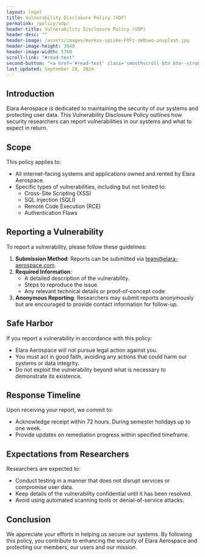 ```yaml
---
layout: legal
title: Vulnerability Disclosure Policy (VDP)
permalink: /policy/vdp/
header-title: Vulnerability Disclosure Policy (VDP)
header-desc: ""
header-image: /assets/images/markus-spiske-FXFz-sW0uwo-unsplash.jpg
header-image-height: 3840
header-image-width: 5760
scroll-link: "#read-text"
second-button: "<a href='#read-text' class='smoothscroll btn btn--stroke'>Learn More</a>"
last_updated: September 28, 2024
---
```


## Introduction
Elara Aerospace is dedicated to maintaining the security of our systems and protecting user data. This Vulnerability Disclosure Policy outlines how security researchers can report vulnerabilities in our systems and what to expect in return.

## Scope
This policy applies to:
- All internet-facing systems and applications owned and rented by Elara Aerospace.
- Specific types of vulnerabilities, including but not limited to:
  - Cross-Site Scripting (XSS)
  - SQL Injection (SQLI)
  - Remote Code Execution (RCE)
  - Authentication Flaws

## Reporting a Vulnerability
To report a vulnerability, please follow these guidelines:
1. **Submission Method**: Reports can be submitted via team@elara-aerospace.com.
2. **Required Information**:
   - A detailed description of the vulnerability.
   - Steps to reproduce the issue.
   - Any relevant technical details or proof-of-concept code.
3. **Anonymous Reporting**: Researchers may submit reports anonymously but are encouraged to provide contact information for follow-up.

## Safe Harbor
If you report a vulnerability in accordance with this policy:
- Elara Aerospace will not pursue legal action against you.
- You must act in good faith, avoiding any actions that could harm our systems or data integrity.
- Do not exploit the vulnerability beyond what is necessary to demonstrate its existence.

## Response Timeline
Upon receiving your report, we commit to:
- Acknowledge receipt within 72 hours. During semester holidays up to one week.
- Provide updates on remediation progress within specified timeframe.

## Expectations from Researchers
Researchers are expected to:
- Conduct testing in a manner that does not disrupt services or compromise user data.
- Keep details of the vulnerability confidential until it has been resolved.
- Avoid using automated scanning tools or denial-of-service attacks.

## Conclusion
We appreciate your efforts in helping us secure our systems. By following this policy, you contribute to enhancing the security of Elara Aerospace and protecting our members, our users and our mission.

